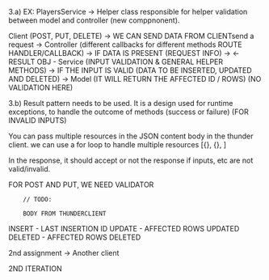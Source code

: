 <!-- 2ND BUILD/ITERATION-->
3.a) 
EX: PlayersService -> Helper class responsible for helper validation between model and controller (new comppnonent).

Client (POST, PUT, DELETE) -> WE CAN SEND DATA FROM CLIENTsend a request -> Controller (different callbacks for different methods ROUTE HANDLER/CALLBACK) -> IF DATA IS PRESENT (REQUEST INFO) ->  <- RESULT OBJ - Service (INPUT VALIDATION & GENERAL HELPER METHODS) -> IF THE INPUT IS VALID (DATA TO BE INSERTED, UPDATED AND DELETED) -> Model (IT WILL RETURN THE AFFECTED ID / ROWS) (NO VALIDATION HERE)

3.b) Result pattern needs to be used. It is a design used for runtime exceptions, to handle the outcome of methods (success or failure)
(FOR INVALID INPUTS)


You can pass multiple resources in the JSON content body in the thunder client.
we can use a for loop to handle multiple resources 
[{}, {}, ]

In the response, it should accept or not the response if inputs, etc are not valid/invalid.

FOR POST AND PUT, WE NEED VALIDATOR

        // TODO:

        BODY FROM THUNDERCLIENT

INSERT - LAST INSERTION ID
UPDATE - AFFECTED ROWS UPDATED
DELETED - AFFECTED ROWS DELETED

2nd assignment -> Another client 

2ND ITERATION
